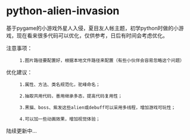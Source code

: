# python-alien-invasion
基于pygame的小游戏外星人入侵，夏目友人帐主题，初学python时做的小游戏，现在看来很多代码可以优化，仅供参考，日后有时间会考虑优化。

注意事项：

         1.图片路径要配置好，根据本地文件路径来配置（有些小伙伴会容易忽略这个问题）

优化建议：

         1.属性、方法、类名规范化，驼峰命名；

         2.抽取共用代码，善用继承多态，提高代码复用性；
         
         3.黑猫、boss、紫发这些alien或debuff可以采用多线程，增加游戏可玩性；
         
         4.可以加一些动画效果，增加视觉体验；

陆续更新中...
